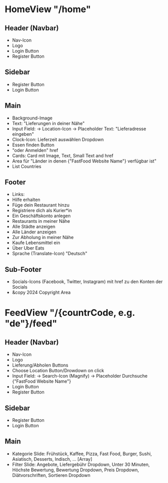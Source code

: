 # HomeView "/home"
## Header (Navbar)
- Nav-Icon
- Logo
- Login Button
- Register Button

## Sidebar
- Register Button
- Login Button

## Main
- Background-Image
- Text: "Lieferungen in deiner Nähe"
- Input Field: -> Location-Icon -> Placeholder Text: "Lieferadresse eingeben"
- Clock-Icon: Lieferzeit auswählen Dropdown
- Essen finden Button
- "oder Anmelden" href
- Cards: Card mit Image, Text, Small Text and href
- Area für "Länder in denen {"FastFood Website Name"} verfügbar ist"
- List Countries

## Footer
- Links:
- Hilfe erhalten
- Füge dein Restaurant hinzu
- Registriere dich als Kurier*in
- Ein Geschäftskonto anlegen
- Restaurants in meiner Nähe
- Alle Städte anzeigen
- Alle Länder anzeigen
- Zur Abholung in meiner Nähe
- Kaufe Lebensmittel ein
- Über Uber Eats
- Sprache (Translate-Icon) "Deutsch"

## Sub-Footer
- Socials-Icons (Facebook, Twitter, Instagram) mit href zu den Konten der Socials
- &copy 2024 Copyright Area

# FeedView "/{countrCode, e.g. "de"}/feed"
## Header (Navbar)
- Nav-Icon
- Logo
- Lieferung/Abholen Buttons
- Choose Location Button/Drowdown on click
- Input Field: -> Search-Icon (Magnify) -> Placeholder Durchsuche {"FastFood Website Name"}
- Login Button
- Register Button

## Sidebar
- Register Button
- Login Button

## Main
- Kategorie Slide: Frühstück, Kaffee, Pizza, Fast Food, Burger, Sushi, Asiatisch, Desserts, Indisch, ... [Array]
- Filter Slide: Angebote, Liefergebühr Dropdown, Unter 30 Minuten, Höchste Bewertung, Bewertung Dropdown, Preis Dropdown,  Diätvorschriften, Sortieren Dropdown
